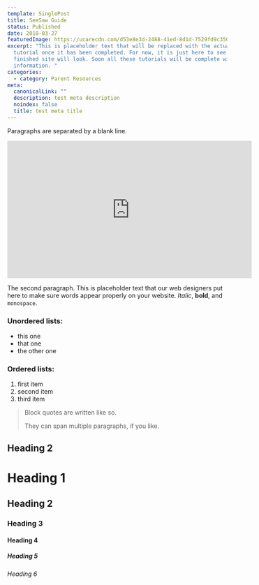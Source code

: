 ```yaml
---
template: SinglePost
title: SeeSaw Guide
status: Published
date: 2018-03-27
featuredImage: https://ucarecdn.com/d53e8e3d-2488-41ed-8d1d-7529fd9c3503/
excerpt: "This is placeholder text that will be replaced with the actual
  tutorial once it has been completed. For now, it is just here to see how the
  finished site will look. Soon all these tutorials will be complete with useful
  information. "
categories:
  - category: Parent Resources
meta:
  canonicalLink: ""
  description: test meta description
  noindex: false
  title: test meta title
---
```

Paragraphs are separated by a blank line.

<iframe width="560" height="315" src="https://www.youtube.com/watch?v=nv87eyvNxY0" frameborder="0" allow="accelerometer; autoplay; encrypted-media; gyroscope; picture-in-picture" allowfullscreen></iframe>

The second paragraph. This is placeholder text that our web designers put here to make sure words appear properly on your website. *Italic*, **bold**, and `monospace`.

### Unordered lists:

* this one
* that one
* the other one

### Ordered lists:

1. first item
2. second item
3. third item

> Block quotes are written like so.
>
> They can span multiple paragraphs,
> if you like.

## Heading 2

# Heading 1

## Heading 2

### Heading 3

#### Heading 4

##### Heading 5

###### Heading 6